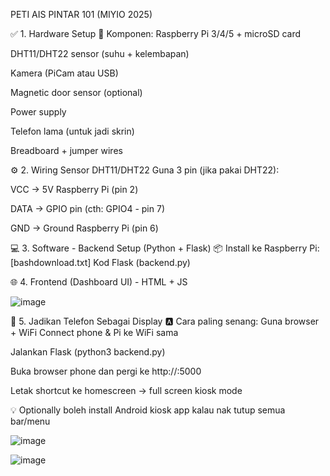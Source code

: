 PETI AIS PINTAR 101 (MIYIO 2025)

✅ 1. Hardware Setup
🧠 Komponen:
Raspberry Pi 3/4/5 + microSD card

DHT11/DHT22 sensor (suhu + kelembapan)

Kamera (PiCam atau USB)

Magnetic door sensor (optional)

Power supply

Telefon lama (untuk jadi skrin)

Breadboard + jumper wires

⚙️ 2. Wiring Sensor DHT11/DHT22
Guna 3 pin (jika pakai DHT22):

VCC → 5V Raspberry Pi (pin 2)

DATA → GPIO pin (cth: GPIO4 - pin 7)

GND → Ground Raspberry Pi (pin 6)


💻 3. Software - Backend Setup (Python + Flask)
📦 Install ke Raspberry Pi: [bashdownload.txt]
Kod Flask (backend.py)


🌐 4. Frontend (Dashboard UI) - HTML + JS

![image](https://github.com/user-attachments/assets/93711d9b-1106-4054-bdac-51e17d4ee0d8)

📱 5. Jadikan Telefon Sebagai Display
🅰️ Cara paling senang: Guna browser + WiFi
Connect phone & Pi ke WiFi sama

Jalankan Flask (python3 backend.py)

Buka browser phone dan pergi ke http://<IP-RaspberryPi>:5000

Letak shortcut ke homescreen → full screen kiosk mode

💡 Optionally boleh install Android kiosk app kalau nak tutup semua bar/menu


![image](https://github.com/user-attachments/assets/d076cb3d-a536-46da-a06c-31a0f0536fe9)


![image](https://github.com/user-attachments/assets/65fe971f-bbbc-46b1-b02c-cda66b4624e8)

